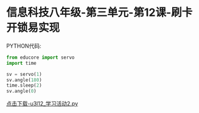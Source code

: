 # 信息科技八年级-第三单元-第12课-刷卡开锁易实现

PYTHON代码:

```python
from educore import servo
import time

sv = servo(1)
sv.angle(180)
time.sleep(2)
sv.angle(0)
```

<a href="./py/u3l12_学习活动2.py" download>点击下载-u3l12_学习活动2.py</a>
